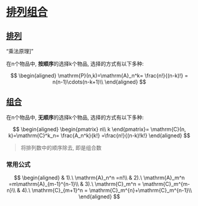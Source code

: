 # [排列组合][1]

## [排列][2]

<q>乘法原理]</q>

在n个物品中, **按顺序**的选择k个物品, 选择的方式有以下多种:

$$
\begin{aligned}
\mathrm{P}(n,k)=\mathrm{A}_n^k= \frac{n!}{(n-k)!} = n(n-1)\cdots(n-k+1)\\
\end{aligned}
$$

## [组合][3]

在n个物品中, **无顺序**的选择k个物品, 选择的方式有以下多种:

$$
\begin{aligned}
\begin{pmatrix}
	n\\
	k
\end{pmatrix}=
\mathrm{C}(n, k)=\mathrm{C}^k_n= \frac{A_n^k}{k!} =\frac{n!}{(n-k)!k!}
\end{aligned}
$$

> 将排列数中的顺序除去, 即是组合数

### 常用公式

$$
\begin{aligned}
& 1).\ \mathrm{A}_n^n =n!\\
& 2).\ \mathrm{A}_m^n =m\mathrm{A}_{m-1}^{n-1}\\
& 3).\ \mathrm{C}_m^n = \mathrm{C}_m^{m-n}\\
& 4).\ \mathrm{C}_{m+1}^n = \mathrm{C}_m^{n}+\mathrm{C}_m^{n-1}\\
\end{aligned}
$$

[1]: https://oi-wiki.org/math/combinatorics/combination/
[2]: https://baike.baidu.com/item/%E6%8E%92%E5%88%97%E6%95%B0%E5%85%AC%E5%BC%8F/8532609
[3]: https://baike.baidu.com/item/%E7%BB%84%E5%90%88%E6%95%B0/2153250?fromModule=lemma_inlink
